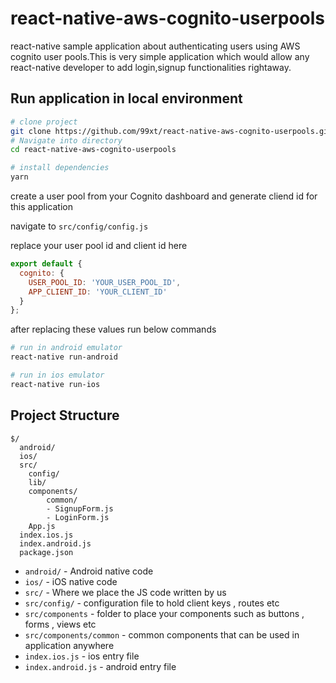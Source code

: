 # react-native-aws-cognito-userpools

react-native sample application about authenticating users using AWS cognito user pools.This is very simple application which would allow any react-native  developer to add login,signup functionalities rightaway.

## Run application in local environment 

``` bash
# clone project 
git clone https://github.com/99xt/react-native-aws-cognito-userpools.git
# Navigate into directory
cd react-native-aws-cognito-userpools 

# install dependencies
yarn
```

create a user pool from your Cognito dashboard and generate cliend id for this application 

navigate to `src/config/config.js`

replace your user pool id and client id here

```javascript
export default {
  cognito: {
    USER_POOL_ID: 'YOUR_USER_POOL_ID',
    APP_CLIENT_ID: 'YOUR_CLIENT_ID'
  }
};

```
after replacing these values run below commands

``` bash 
# run in android emulator
react-native run-android

# run in ios emulator
react-native run-ios
```

## Project Structure 

```
$/
  android/
  ios/
  src/
    config/
    lib/
  	components/
    	common/
    	- SignupForm.js
    	- LoginForm.js
  	App.js
  index.ios.js
  index.android.js
  package.json
```

- `android/` - Android native code
- `ios/` - iOS native code
- `src/` - Where we place the JS code written by us
- `src/config/` -  configuration file to hold client keys , routes etc
- `src/components` - folder to place your components such as buttons , forms , views etc
- `src/components/common` - common components that can be used in application anywhere
- `index.ios.js` - ios entry file
- `index.android.js` - android entry file